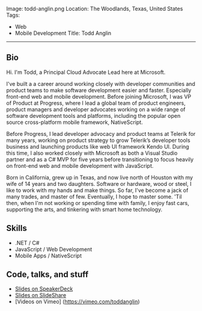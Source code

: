 Image: todd-anglin.png
Location: The Woodlands, Texas, United States
Tags:
  - Web
  - Mobile Development
Title: Todd Anglin
---
## Bio
Hi. I'm Todd, a Principal Cloud Advocate Lead here at Microsoft.

I've built a a career around working closely with developer communities and product teams to make software development easier and faster. Especially front-end web and mobile development. Before joining Microsoft, I was VP of Product at Progress, where I lead a global team of product engineers, product managers and developer advocates working on a wide range of software development tools and platforms, including the popular open source cross-platform mobile framework, NativeScript.

Before Progress, I lead developer advocacy and product teams at Telerik for many years, working on product strategy to grow Telerik’s developer tools business and launching products like web UI framework Kendo UI. During this time, I also worked closely with Microsoft as both a Visual Studio partner and as a C# MVP for five years before transitioning to focus heavily on front-end web and mobile development with JavaScript.

Born in California, grew up in Texas, and now live north of Houston with my wife of 14 years and two daughters. Software or hardware, wood or steel, I like to work with my hands and make things. So far, I've become a jack of many trades, and master of few. Eventually, I hope to master some. 'Til then, when I'm not working or spending time with family, I enjoy fast cars, supporting the arts, and tinkering with smart home technology.

## Skills
* .NET / C#
* JavaScript / Web Development
* Mobile Apps / NativeScript

## Code, talks, and stuff
* [Slides on SpeakerDeck](https://speakerdeck.com/toddanglin)
* [Slides on SlideShare](https://www.slideshare.net/toddanglin)
* [Videos on Vimeo] (https://vimeo.com/toddanglin)
